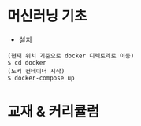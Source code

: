 # 머신러닝 기초
* 설치
```shell
(현재 위치 기준으로 docker 디렉토리로 이동)
$ cd docker
(도커 컨테이너 시작)
$ docker-compose up
```


# 교재 & 커리큘럼
